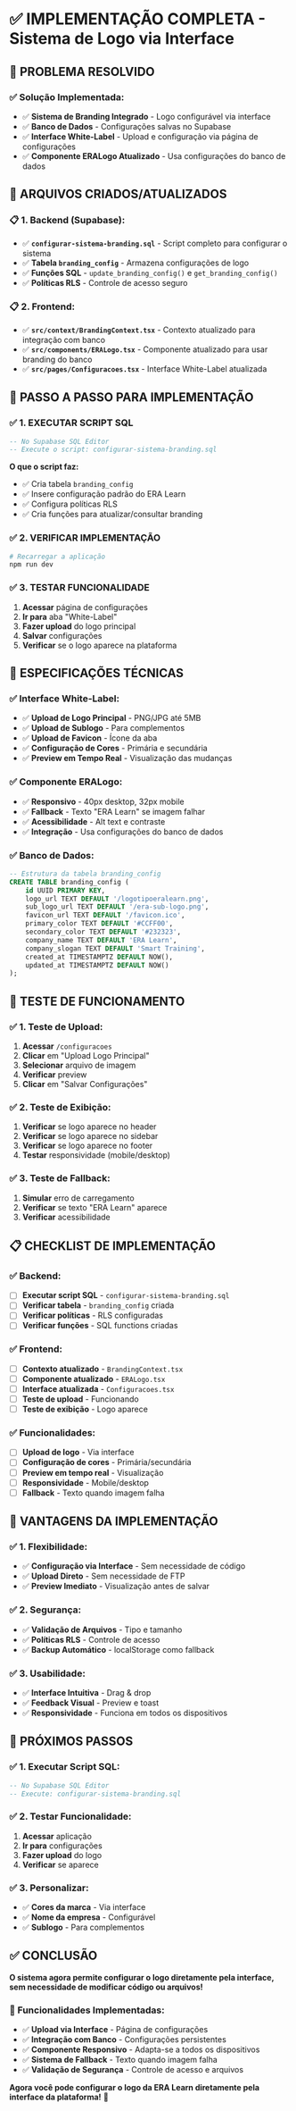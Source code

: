 # ✅ **IMPLEMENTAÇÃO COMPLETA - Sistema de Logo via Interface**

## 🎯 **PROBLEMA RESOLVIDO**

### **✅ Solução Implementada:**
- ✅ **Sistema de Branding Integrado** - Logo configurável via interface
- ✅ **Banco de Dados** - Configurações salvas no Supabase
- ✅ **Interface White-Label** - Upload e configuração via página de configurações
- ✅ **Componente ERALogo Atualizado** - Usa configurações do banco de dados

## 🔧 **ARQUIVOS CRIADOS/ATUALIZADOS**

### **📋 1. Backend (Supabase):**
- ✅ **`configurar-sistema-branding.sql`** - Script completo para configurar o sistema
- ✅ **Tabela `branding_config`** - Armazena configurações de logo
- ✅ **Funções SQL** - `update_branding_config()` e `get_branding_config()`
- ✅ **Políticas RLS** - Controle de acesso seguro

### **📋 2. Frontend:**
- ✅ **`src/context/BrandingContext.tsx`** - Contexto atualizado para integração com banco
- ✅ **`src/components/ERALogo.tsx`** - Componente atualizado para usar branding do banco
- ✅ **`src/pages/Configuracoes.tsx`** - Interface White-Label atualizada

## 🚀 **PASSO A PASSO PARA IMPLEMENTAÇÃO**

### **✅ 1. EXECUTAR SCRIPT SQL**
```sql
-- No Supabase SQL Editor
-- Execute o script: configurar-sistema-branding.sql
```

**O que o script faz:**
- ✅ Cria tabela `branding_config`
- ✅ Insere configuração padrão do ERA Learn
- ✅ Configura políticas RLS
- ✅ Cria funções para atualizar/consultar branding

### **✅ 2. VERIFICAR IMPLEMENTAÇÃO**
```bash
# Recarregar a aplicação
npm run dev
```

### **✅ 3. TESTAR FUNCIONALIDADE**
1. **Acessar** página de configurações
2. **Ir para** aba "White-Label"
3. **Fazer upload** do logo principal
4. **Salvar** configurações
5. **Verificar** se o logo aparece na plataforma

## 📐 **ESPECIFICAÇÕES TÉCNICAS**

### **✅ Interface White-Label:**
- ✅ **Upload de Logo Principal** - PNG/JPG até 5MB
- ✅ **Upload de Sublogo** - Para complementos
- ✅ **Upload de Favicon** - Ícone da aba
- ✅ **Configuração de Cores** - Primária e secundária
- ✅ **Preview em Tempo Real** - Visualização das mudanças

### **✅ Componente ERALogo:**
- ✅ **Responsivo** - 40px desktop, 32px mobile
- ✅ **Fallback** - Texto "ERA Learn" se imagem falhar
- ✅ **Acessibilidade** - Alt text e contraste
- ✅ **Integração** - Usa configurações do banco de dados

### **✅ Banco de Dados:**
```sql
-- Estrutura da tabela branding_config
CREATE TABLE branding_config (
    id UUID PRIMARY KEY,
    logo_url TEXT DEFAULT '/logotipoeralearn.png',
    sub_logo_url TEXT DEFAULT '/era-sub-logo.png',
    favicon_url TEXT DEFAULT '/favicon.ico',
    primary_color TEXT DEFAULT '#CCFF00',
    secondary_color TEXT DEFAULT '#232323',
    company_name TEXT DEFAULT 'ERA Learn',
    company_slogan TEXT DEFAULT 'Smart Training',
    created_at TIMESTAMPTZ DEFAULT NOW(),
    updated_at TIMESTAMPTZ DEFAULT NOW()
);
```

## 🧪 **TESTE DE FUNCIONAMENTO**

### **✅ 1. Teste de Upload:**
1. **Acessar** `/configuracoes`
2. **Clicar** em "Upload Logo Principal"
3. **Selecionar** arquivo de imagem
4. **Verificar** preview
5. **Clicar** em "Salvar Configurações"

### **✅ 2. Teste de Exibição:**
1. **Verificar** se logo aparece no header
2. **Verificar** se logo aparece no sidebar
3. **Verificar** se logo aparece no footer
4. **Testar** responsividade (mobile/desktop)

### **✅ 3. Teste de Fallback:**
1. **Simular** erro de carregamento
2. **Verificar** se texto "ERA Learn" aparece
3. **Verificar** acessibilidade

## 📋 **CHECKLIST DE IMPLEMENTAÇÃO**

### **✅ Backend:**
- [ ] **Executar script SQL** - `configurar-sistema-branding.sql`
- [ ] **Verificar tabela** - `branding_config` criada
- [ ] **Verificar políticas** - RLS configuradas
- [ ] **Verificar funções** - SQL functions criadas

### **✅ Frontend:**
- [ ] **Contexto atualizado** - `BrandingContext.tsx`
- [ ] **Componente atualizado** - `ERALogo.tsx`
- [ ] **Interface atualizada** - `Configuracoes.tsx`
- [ ] **Teste de upload** - Funcionando
- [ ] **Teste de exibição** - Logo aparece

### **✅ Funcionalidades:**
- [ ] **Upload de logo** - Via interface
- [ ] **Configuração de cores** - Primária/secundária
- [ ] **Preview em tempo real** - Visualização
- [ ] **Responsividade** - Mobile/desktop
- [ ] **Fallback** - Texto quando imagem falha

## 🎯 **VANTAGENS DA IMPLEMENTAÇÃO**

### **✅ 1. Flexibilidade:**
- ✅ **Configuração via Interface** - Sem necessidade de código
- ✅ **Upload Direto** - Sem necessidade de FTP
- ✅ **Preview Imediato** - Visualização antes de salvar

### **✅ 2. Segurança:**
- ✅ **Validação de Arquivos** - Tipo e tamanho
- ✅ **Políticas RLS** - Controle de acesso
- ✅ **Backup Automático** - localStorage como fallback

### **✅ 3. Usabilidade:**
- ✅ **Interface Intuitiva** - Drag & drop
- ✅ **Feedback Visual** - Preview e toast
- ✅ **Responsividade** - Funciona em todos os dispositivos

## 🚀 **PRÓXIMOS PASSOS**

### **✅ 1. Executar Script SQL:**
```sql
-- No Supabase SQL Editor
-- Execute: configurar-sistema-branding.sql
```

### **✅ 2. Testar Funcionalidade:**
1. **Acessar** aplicação
2. **Ir para** configurações
3. **Fazer upload** do logo
4. **Verificar** se aparece

### **✅ 3. Personalizar:**
- ✅ **Cores da marca** - Via interface
- ✅ **Nome da empresa** - Configurável
- ✅ **Sublogo** - Para complementos

## ✅ **CONCLUSÃO**

**O sistema agora permite configurar o logo diretamente pela interface, sem necessidade de modificar código ou arquivos!**

### **🎯 Funcionalidades Implementadas:**
- ✅ **Upload via Interface** - Página de configurações
- ✅ **Integração com Banco** - Configurações persistentes
- ✅ **Componente Responsivo** - Adapta-se a todos os dispositivos
- ✅ **Sistema de Fallback** - Texto quando imagem falha
- ✅ **Validação de Segurança** - Controle de acesso e arquivos

**Agora você pode configurar o logo da ERA Learn diretamente pela interface da plataforma!** 🎉 